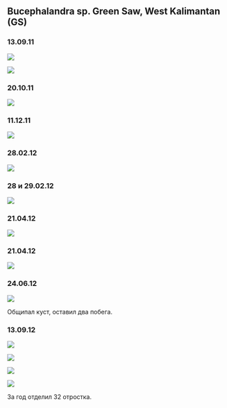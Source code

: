 ## Bucephalandra sp. Green Saw, West Kalimantan (GS)

### 13.09.11
![](./01.jpg)

![](./02.jpg)

### 20.10.11
![](./04.jpg)

### 11.12.11
![](./07.jpg)

### 28.02.12
![](./09.jpg)

### 28 и 29.02.12
![](./10.jpg)

### 21.04.12
![](./11.jpg)

### 21.04.12
![](./12.jpg)

### 24.06.12
![](./13.jpg)

Общипал куст, оставил два побега. 

### 13.09.12
![](./14.jpg)

![](./15.jpg)

![](./16.jpg)

![](./17.jpg)

За год отделил 32 отростка. 

